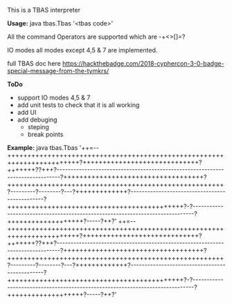 This is a TBAS interpreter

**Usage:** java tbas.Tbas '\<tbas code\>'

All the command Operators are supported which are -+<>[]=?

IO modes all modes except 4,5 & 7 are implemented.

full TBAS doc here https://hackthebadge.com/2018-cyphercon-3-0-badge-special-message-from-the-tymkrs/

**ToDo**
 * support IO modes 4,5 & 7
 * add unit tests to check that it is all working
 * add UI
 * add debuging
   * steping
   * break points

**Example:** java tbas.Tbas '++=--++++++++++++++++++++++++++++++++++++++++++++++++++++++++++++++++++++++++?+++++++++++++++++++++++++++++?+++++++??+++?-------------------------------------------------------------------------------?+++++++++++++++++++++++++++++++++++?++++++++++++++++++++++++++++++++++++++++++++++++++++++?---------?--------?---?+++++++++++++?-----------------------------------------------?++++++++++++++++++++++++++++++++++++++++++++?-?------------------------------------------------------------------------------?+++++++++++++++++++?-----?++?'
++=--++++++++++++++++++++++++++++++++++++++++++++++++++++++++++++++++++++++++?+++++++++++++++++++++++++++++?+++++++??+++?-------------------------------------------------------------------------------?+++++++++++++++++++++++++++++++++++?++++++++++++++++++++++++++++++++++++++++++++++++++++++?---------?--------?---?+++++++++++++?-----------------------------------------------?++++++++++++++++++++++++++++++++++++++++++++?-?------------------------------------------------------------------------------?+++++++++++++++++++?-----?++?'